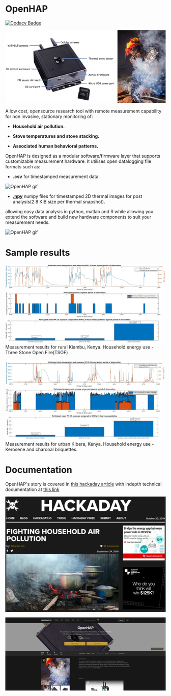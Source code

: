 # OpenHAP
[![Codacy Badge](https://api.codacy.com/project/badge/Grade/4911e62efbd54dd890d5ed8690ef7a78)](https://www.codacy.com/manual/aloismbutura/OpenHAP?utm_source=github.com&amp;utm_medium=referral&amp;utm_content=Kaiote-opensource/OpenHAP&amp;utm_campaign=Badge_Grade)

![OpenHAP image](assets/OpenHAP_labelled.png)

A low cost, opensource research tool with remote measurement capability for non invasive, stationary monitoring of:

* **Household air pollution.**

* **Stove temperatures and stove stacking.**

* **Associated human behavioral patterns.**

OpenHAP is designed as a modular software/firmware layer that supports customizable measurement hardware. It utilises open datalogging file formats such as:

* **.csv** for timestamped measurement data.

![OpenHAP gif](assets/temperature_snapshot.gif)
* [**.npy**](https://numpy.org/devdocs/reference/generated/numpy.lib.format.html) numpy files for timestamped 2D thermal images for post analysis(2.8 KiB size per thermal snapshot).

allowing easy data analysis in python, matlab and R while allowing you extend the software and build new hardware components to suit your measurement needs.

![OpenHAP gif](assets/OpenHAP.gif)

# Sample results

![OpenHAP results kiambu](assets/results-kiambu.png)
Measurement results for rural Kiambu, Kenya. Household energy use - Three Stone Open Fire(TSOF)

![OpenHAP results kibera](assets/results-kibera.jpg)
Measurement results for urban Kibera, Kenya. Household energy use - Kerosene and charcoal briquettes.

# Documentation
OpenHAP's story is covered in [this hackaday article](https://hackaday.com/2019/09/24/fighting-household-air-pollution/) with indepth technical documentation at [this link](https://hackaday.io/project/166510-openhap)

[![OpenHAP article](assets/hackaday_article.png)](https://hackaday.com/2019/09/24/fighting-household-air-pollution/)

[![OpenHAP documentation](assets/hackadayio.png)](https://hackaday.io/project/166510-openhap)

